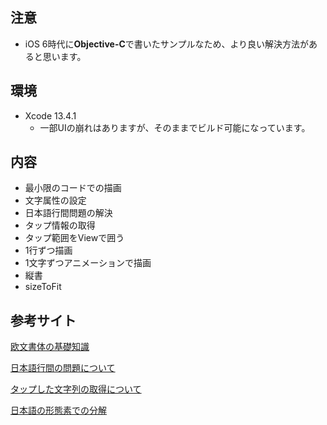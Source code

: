 ## 注意

- iOS 6時代に**Objective-C**で書いたサンプルなため、より良い解決方法があると思います。

## 環境

- Xcode 13.4.1
    - 一部UIの崩れはありますが、そのままでビルド可能になっています。

## 内容

- 最小限のコードでの描画
- 文字属性の設定
- 日本語行間問題の解決
- タップ情報の取得
- タップ範囲をViewで囲う
- 1行ずつ描画
- 1文字ずつアニメーションで描画
- 縦書
- sizeToFit

## 参考サイト

[欧文書体の基礎知識](http://www.akibatec.net/wabunfont/study/basic/basic2.html)

[日本語行間の問題について](http://novis.jimdo.com/2011/07/02/coretextの日本語行間の問題-解決/)

[タップした文字列の取得について](http://hmdt.jp/blog/?p=88)

[日本語の形態素での分解](https://groups.google.com/forum/#!msg/cocoa-dev-japan/jbFe_GqXvrU/gLZ_5kdST_8J)

 